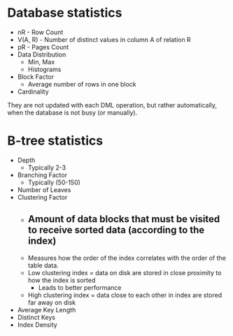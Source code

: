 # Database statistics
- nR - Row Count
- V(A, R) - Number of distinct values in column A of relation R
- pR - Pages Count
- Data Distribution
	- Min, Max
	- Histograms
- Block Factor
	- Average number of rows in one block
- Cardinality

They are not updated with each DML operation, but rather automatically, when the database is not busy (or manually).
# B-tree statistics
- Depth
	- Typically 2-3
- Branching Factor
	- Typically (50-150)
- Number of Leaves
- Clustering Factor
	- Amount of data blocks that must be visited to receive sorted data (according to the index)
		- 
	- Measures how the order of the index correlates with the order of the table data. 
	- Low clustering index = data on disk are stored in close proximity to how the index is sorted
		- Leads to better performance
	- High clustering index = data close to each other in index are stored far away on disk
- Average Key Length
- Distinct Keys
- Index Density

